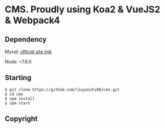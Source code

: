 # CMS. Proudly using Koa2 & VueJS2 & Webpack4

## Dependency

Mysql: [official site link](https://www.mysql.com/)

Node: ~7.6.0

## Starting

```
$ git clone https://github.com/liuyanzhi08/cms.git
$ cd cms
$ npm install
$ npm start
```

## Copyright
